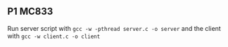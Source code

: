 ## P1 MC833

Run server script with
`gcc -w -pthread server.c -o server`
and the client with
`gcc -w client.c -o client`